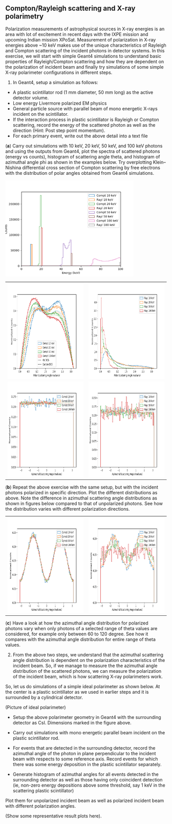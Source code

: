 Compton/Rayleigh scattering and X-ray polarimetry
--------------------------------------------------

Polarization measurements of astrophysical sources in X-ray energies is an
area with lot of excitement in recent days with the IXPE mission and
upcoming Indian mission XPoSat. Measurement of polarization in X-ray
energies above ~10 keV makes use of the unique characteristics of Rayleigh
and Compton scattering of the incident photons in detector systems. In
this exercise, we will start with simple Geant4 simulations to understand
basic properties of Rayleigh/Compton scattering and how they are dependent
on the polarization of incident beam and finally try simulations of some
simple X-ray polarimeter configurations in different steps.

1) In Geant4, setup a simulation as follows:

  - A plastic scintillator rod (1 mm diameter, 50 mm long) as the active
detector volume.
  - Low energy Livermore polarized EM physics
  - General particle source with parallel beam of mono energetic X-rays
incident on the scintillator.
  - If the interaction process in plastic scintillator is Rayleigh or
Compton scattering, record the energy of the scattered photon as well as
the direction (Hint: Post step point momentum).
  - For each primary event, write out the above detail into a text file


  (**a**) Carry out simulations with 10 keV, 20 keV, 50 keV, and 100 keV photons
and using the outputs from Geant4, plot the spectra of scattered photons
(energy vs counts), histogram of scattering angle theta, and histogram
of azimuthal angle phi as shown in the examples below. Try overplotting 
Klein–Nishina differential cross section of Compton scattering by free electrons 
with the distribution of polar angles obtained from Geant4 simulations.

<img src="./python-analysis/figures/unpol_eneHist.png" alt="Scattered photon spectra" style="height: 300px; width:400px;"/>
<table>
  <tr>
<td><img src="./python-analysis/figures/unpol_comptTheta.png" alt="Polar angle distribution: Compton" style="height: 300px; width:400px;"/></td>
<td><img src="./python-analysis/figures/unpol_RaylTheta.png" alt="Polar angle distribution: Rayleigh" style="height: 300px; width:400px;"/></td>
</tr>

  <tr>
<td><img src="./python-analysis/figures/unpol_ComptPhi.png" alt="Azimuthal angle distribution: Compton" style="height: 300px; width:400px;"/></td>
<td><img src="./python-analysis/figures/unpol_RaylPhi.png" alt="Azimuthal angle distribution: Rayleigh" style="height: 300px; width:400px;"/></td>
</tr>
</table>

  (**b**) Repeat the above exercise with the same setup, but with the incident
photons polarized in specific direction. Plot the different distributions as above. Note the 
difference in azimuthal scattering angle distributions as shown in figures below compared 
to that of unpolarized photons. See how the distribution varies with different polarization 
directions.

<table>
  <tr>
<td><img src="./python-analysis/figures/pol_ComptPhi.png" alt="Azimuthal angle distribution: Compton" style="height: 300px; width:400px;"/></td>
<td><img src="./python-analysis/figures/pol_RaylPhi.png" alt="Azimuthal angle distribution: Rayleigh" style="height: 300px; width:400px;"/></td>
</tr>
</table>

(**c**) Have a look at how the azimuthal angle distribution for polarized photons vary when 
only photons of a selected range of theta values are considered, for example only between 60 
to 120 degree. See how it compares with the azimuthal angle distribution for entire range 
of theta values.

2) From the above two steps, we understand that the azimuthal scattering
angle distribution is dependent on the polarization characteristics of the
incident beam. So, if we manage to measure the the azimuthal angle
distribution of the scattered photons, we can measure the polarization of
the incident beam, which is how scattering X-ray polarimeters work.

So, let us do simulations of a simple ideal polarimeter as shown below. At
the center is a plastic scintillator as we used in earlier steps and it is
surrounded by a cylindrical detector.

(Picture of ideal polarimeter)

- Setup the above polarimeter geometry in Geant4 with the surrounding
detector as CsI. Dimensions marked in the figure above.

- Carry out simulations with mono energetic parallel beam incident on the
plastic scintillator rod.

- For events that are detected in the surrounding detector, record the
azimuthal angle of the photon in plane perpendicular to the incident beam
with respects to some reference axis. Record events for which there was
some energy deposition in the plastic scintillator separately.

- Generate histogram of azimuthal angles for all events detected in the
surrounding detector as well as those having only coincident detection (ie, non-zero energy depositions above 
some threshold, say 1 keV in the scattering plastic scintillator)

Plot them for unpolarized incident beam as well as polarized incident beam
with different polarization angles.

(Show some representative result plots here).
